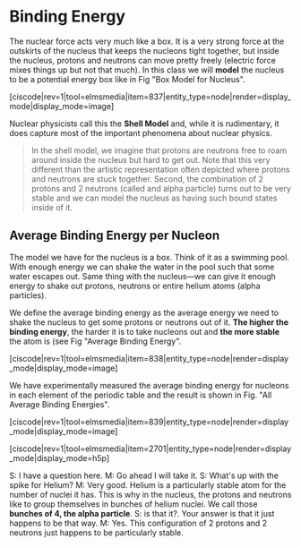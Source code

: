 # Binding Energy

The nuclear force acts very much like a box. It is a very strong force at the outskirts of the nucleus that keeps the nucleons tight together, but inside the nucleus, protons and neutrons can move pretty freely \(electric force mixes things up but not that much\). In this class we will **model** the nucleus to be a potential energy box like in Fig "Box Model for Nucleus".

\[ciscode\|rev=1\|tool=elmsmedia\|item=837\|entity\_type=node\|render=display\_mode\|display\_mode=image\]

Nuclear physicists call this the **Shell Model** and, while it is rudimentary, it does capture most of the important phenomena about nuclear physics.

> In the shell model, we imagine that protons are neutrons free to roam around inside the nucleus but hard to get out. Note that this very different than the artistic representation often depicted where protons and neutrons are stuck together. Second, the combination of 2 protons and 2 neutrons \(called and alpha particle\) turns out to be very stable and we can model the nucleus as having such bound states inside of it.

## Average Binding Energy per Nucleon

The model we have for the nucleus is a box. Think of it as a swimming pool. With enough energy we can shake the water in the pool such that some water escapes out. Same thing with the nucleus—we can give it enough energy to shake out protons, neutrons or entire helium atoms \(alpha particles\).

We define the average binding energy as the average energy we need to shake the nucleus to get some protons or neutrons out of it. **The higher the binding energy**, the harder it is to take nucleons out and **the more stable** the atom is \(see Fig "Average Binding Energy".

\[ciscode\|rev=1\|tool=elmsmedia\|item=838\|entity\_type=node\|render=display\_mode\|display\_mode=image\]

We have experimentally measured the average binding energy for nucleons in each element of the periodic table and the result is shown in Fig. "All Average Binding Energies".

\[ciscode\|rev=1\|tool=elmsmedia\|item=839\|entity\_type=node\|render=display\_mode\|display\_mode=image\]

\[ciscode\|rev=1\|tool=elmsmedia\|item=2701\|entity\_type=node\|render=display\_mode\|display\_mode=h5p\]

S: I have a question here. M: Go ahead I will take it. S: What's up with the spike for Helium? M: Very good. Helium is a particularly stable atom for the number of nuclei it has. This is why in the nucleus, the protons and neutrons like to group themselves in bunches of helium nuclei. We call those **bunches of 4, the alpha particle**. S: is that it?. Your answer is that it just happens to be that way. M: Yes. This configuration of 2 protons and 2 neutrons just happens to be particularly stable.

